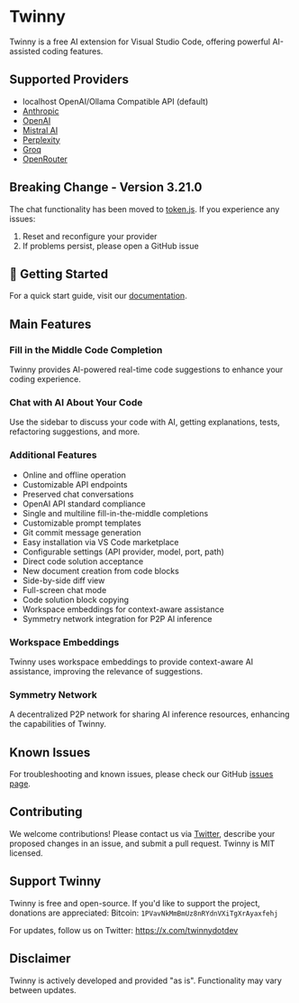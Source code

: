 # Twinny

Twinny is a free AI extension for Visual Studio Code, offering powerful AI-assisted coding features.

## Supported Providers

- localhost OpenAI/Ollama Compatible API (default)
- [Anthropic](https://www.anthropic.com)
- [OpenAI](https://openai.com)
- [Mistral AI](https://mistral.ai)
- [Perplexity](https://www.perplexity.ai)
- [Groq](https://groq.com)
- [OpenRouter](https://openrouter.ai)

## Breaking Change - Version 3.21.0

The chat functionality has been moved to [token.js](https://github.com/token-js/token.js/tree/main/src). If you experience any issues:
1. Reset and reconfigure your provider
2. If problems persist, please open a GitHub issue

## 🚀 Getting Started

For a quick start guide, visit our [documentation](https://docs.twinny.dev).

## Main Features

### Fill in the Middle Code Completion
Twinny provides AI-powered real-time code suggestions to enhance your coding experience.

### Chat with AI About Your Code
Use the sidebar to discuss your code with AI, getting explanations, tests, refactoring suggestions, and more.

### Additional Features
- Online and offline operation
- Customizable API endpoints
- Preserved chat conversations
- OpenAI API standard compliance
- Single and multiline fill-in-the-middle completions
- Customizable prompt templates
- Git commit message generation
- Easy installation via VS Code marketplace
- Configurable settings (API provider, model, port, path)
- Direct code solution acceptance
- New document creation from code blocks
- Side-by-side diff view
- Full-screen chat mode
- Code solution block copying
- Workspace embeddings for context-aware assistance
- Symmetry network integration for P2P AI inference

### Workspace Embeddings
Twinny uses workspace embeddings to provide context-aware AI assistance, improving the relevance of suggestions.

### Symmetry Network
A decentralized P2P network for sharing AI inference resources, enhancing the capabilities of Twinny.

## Known Issues

For troubleshooting and known issues, please check our GitHub [issues page](https://github.com/rjmacarthy/twinny/issues).

## Contributing

We welcome contributions! Please contact us via [Twitter](https://x.com/twinnydotdev), describe your proposed changes in an issue, and submit a pull request. Twinny is MIT licensed.

## Support Twinny

Twinny is free and open-source. If you'd like to support the project, donations are appreciated:
Bitcoin: `1PVavNkMmBmUz8nRYdnVXiTgXrAyaxfehj`

For updates, follow us on Twitter: https://x.com/twinnydotdev

## Disclaimer

Twinny is actively developed and provided "as is". Functionality may vary between updates.
